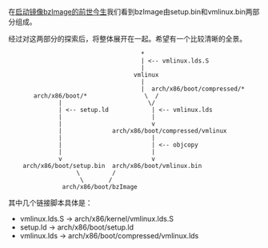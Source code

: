 在[启动镜像bzImage的前世今生][1]我们看到bzImage由setup.bin和vmlinux.bin两部分组成。

经过对这两部分的探索后，将整体展开在一起。希望有一个比较清晰的全景。


```
                                     *
                                     | <-- vmlinux.lds.S
                                     |
                                   vmlinux
                                     |
                                     |  arch/x86/boot/compressed/*
       arch/x86/boot/*                \  /
              |                        \/
              | <-- setup.ld            | <-- vmlinux.lds
              |                         |
              |                         v
              |              arch/x86/boot/compressed/vmlinux 
              |                         |
              |                         | <-- objcopy
              |                         |
              v                         v
    arch/x86/boot/setup.bin  arch/x86/boot/vmlinux.bin  
                   \         /
                    \       /
               arch/x86/boot/bzImage
```

其中几个链接脚本具体是：

* vmlinux.lds.S -> arch/x86/kernel/vmlinux.lds.S
* setup.ld      -> arch/x86/boot/setup.ld
* vmlinux.lds   -> arch/x86/boot/compressed/vmlinux.lds

[1]: /brief_tutorial_on_kbuild/07_rules_for_bzImage.md
